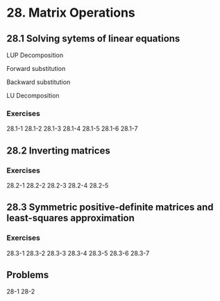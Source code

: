 # 28. Matrix Operations

## 28.1 Solving sytems of linear equations

LUP Decomposition

Forward substitution

Backward substitution

LU Decomposition

### Exercises
28.1-1
28.1-2
28.1-3
28.1-4
28.1-5
28.1-6
28.1-7

## 28.2 Inverting matrices

### Exercises
28.2-1
28.2-2
28.2-3
28.2-4
28.2-5

## 28.3 Symmetric positive-definite matrices and least-squares approximation

### Exercises
28.3-1
28.3-2
28.3-3
28.3-4
28.3-5
28.3-6
28.3-7

## Problems
28-1
28-2
